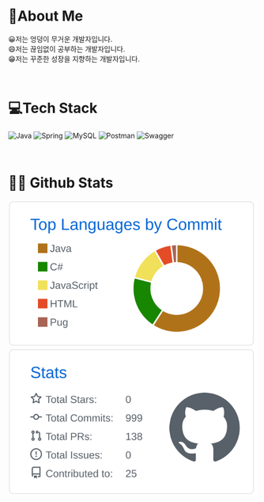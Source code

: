# 💫About Me
😀저는 엉덩이 무거운 개발자입니다.  
😄저는 끊임없이 공부하는 개발자입니다.  
😁저는 꾸준한 성장을 지향하는 개발자입니다.  

<br/>

# 💻Tech Stack
![Java](https://img.shields.io/badge/java-%23ED8B00.svg?style=for-the-badge&logo=java&logoColor=white) 
![Spring](https://img.shields.io/badge/spring-%236DB33F.svg?style=for-the-badge&logo=spring&logoColor=white) 
![MySQL](https://img.shields.io/badge/mysql-%2300f.svg?style=for-the-badge&logo=mysql&logoColor=white) 
![Postman](https://img.shields.io/badge/Postman-FF6C37?style=for-the-badge&logo=postman&logoColor=white) 
![Swagger](https://img.shields.io/badge/-Swagger-%23Clojure?style=for-the-badge&logo=swagger&logoColor=white)

<br/>

# 👨‍💻 Github Stats
[![](https://raw.githubusercontent.com/yarogono/yarogono/main/profile-summary-card-output/github/2-most-commit-language.svg)](https://github.com/vn7n24fzkq/github-profile-summary-cards)
[![](https://raw.githubusercontent.com/yarogono/yarogono/main/profile-summary-card-output/github/3-stats.svg)](https://github.com/vn7n24fzkq/github-profile-summary-cards)
